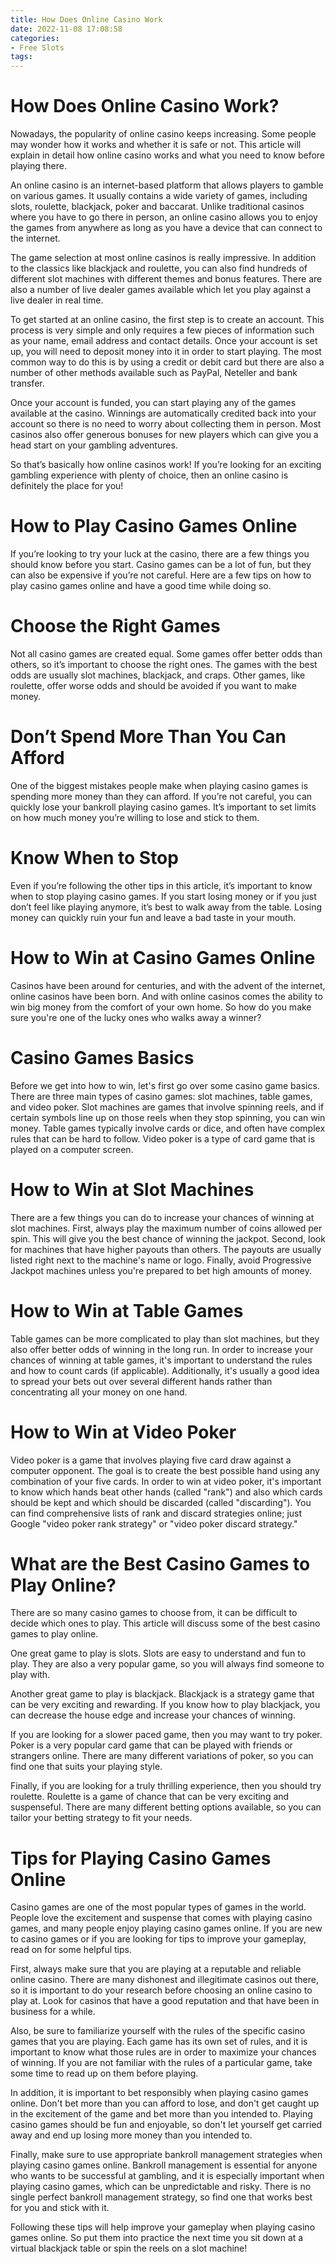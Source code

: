 ```yaml
---
title: How Does Online Casino Work
date: 2022-11-08 17:08:58
categories:
- Free Slots
tags:
---
```



#  How Does Online Casino Work?

Nowadays, the popularity of online casino keeps increasing. Some people may wonder how it works and whether it is safe or not. This article will explain in detail how online casino works and what you need to know before playing there.

An online casino is an internet-based platform that allows players to gamble on various games. It usually contains a wide variety of games, including slots, roulette, blackjack, poker and baccarat. Unlike traditional casinos where you have to go there in person, an online casino allows you to enjoy the games from anywhere as long as you have a device that can connect to the internet.

The game selection at most online casinos is really impressive. In addition to the classics like blackjack and roulette, you can also find hundreds of different slot machines with different themes and bonus features. There are also a number of live dealer games available which let you play against a live dealer in real time.

To get started at an online casino, the first step is to create an account. This process is very simple and only requires a few pieces of information such as your name, email address and contact details. Once your account is set up, you will need to deposit money into it in order to start playing. The most common way to do this is by using a credit or debit card but there are also a number of other methods available such as PayPal, Neteller and bank transfer.

Once your account is funded, you can start playing any of the games available at the casino. Winnings are automatically credited back into your account so there is no need to worry about collecting them in person. Most casinos also offer generous bonuses for new players which can give you a head start on your gambling adventures.

So that’s basically how online casinos work! If you’re looking for an exciting gambling experience with plenty of choice, then an online casino is definitely the place for you!

#  How to Play Casino Games Online

If you’re looking to try your luck at the casino, there are a few things you should know before you start. Casino games can be a lot of fun, but they can also be expensive if you’re not careful. Here are a few tips on how to play casino games online and have a good time while doing so.

# Choose the Right Games

Not all casino games are created equal. Some games offer better odds than others, so it’s important to choose the right ones. The games with the best odds are usually slot machines, blackjack, and craps. Other games, like roulette, offer worse odds and should be avoided if you want to make money.

# Don’t Spend More Than You Can Afford

One of the biggest mistakes people make when playing casino games is spending more money than they can afford. If you’re not careful, you can quickly lose your bankroll playing casino games. It’s important to set limits on how much money you’re willing to lose and stick to them.

# Know When to Stop

Even if you’re following the other tips in this article, it’s important to know when to stop playing casino games. If you start losing money or if you just don’t feel like playing anymore, it’s best to walk away from the table. Losing money can quickly ruin your fun and leave a bad taste in your mouth.

#  How to Win at Casino Games Online

Casinos have been around for centuries, and with the advent of the internet, online casinos have been born. And with online casinos comes the ability to win big money from the comfort of your own home. So how do you make sure you're one of the lucky ones who walks away a winner?

# Casino Games Basics
Before we get into how to win, let's first go over some casino game basics. There are three main types of casino games: slot machines, table games, and video poker. Slot machines are games that involve spinning reels, and if certain symbols line up on those reels when they stop spinning, you can win money. Table games typically involve cards or dice, and often have complex rules that can be hard to follow. Video poker is a type of card game that is played on a computer screen.

# How to Win at Slot Machines
There are a few things you can do to increase your chances of winning at slot machines. First, always play the maximum number of coins allowed per spin. This will give you the best chance of winning the jackpot. Second, look for machines that have higher payouts than others. The payouts are usually listed right next to the machine's name or logo. Finally, avoid Progressive Jackpot machines unless you're prepared to bet high amounts of money.

# How to Win at Table Games
Table games can be more complicated to play than slot machines, but they also offer better odds of winning in the long run. In order to increase your chances of winning at table games, it's important to understand the rules and how to count cards (if applicable). Additionally, it's usually a good idea to spread your bets out over several different hands rather than concentrating all your money on one hand.

# How to Win at Video Poker
Video poker is a game that involves playing five card draw against a computer opponent. The goal is to create the best possible hand using any combination of your five cards. In order to win at video poker, it's important to know which hands beat other hands (called "rank") and also which cards should be kept and which should be discarded (called "discarding"). You can find comprehensive lists of rank and discard strategies online; just Google "video poker rank strategy" or "video poker discard strategy."

#  What are the Best Casino Games to Play Online?

There are so many casino games to choose from, it can be difficult to decide which ones to play. This article will discuss some of the best casino games to play online.

One great game to play is slots. Slots are easy to understand and fun to play. They are also a very popular game, so you will always find someone to play with.

Another great game to play is blackjack. Blackjack is a strategy game that can be very exciting and rewarding. If you know how to play blackjack, you can decrease the house edge and increase your chances of winning.

If you are looking for a slower paced game, then you may want to try poker. Poker is a very popular card game that can be played with friends or strangers online. There are many different variations of poker, so you can find one that suits your playing style.

Finally, if you are looking for a truly thrilling experience, then you should try roulette. Roulette is a game of chance that can be very exciting and suspenseful. There are many different betting options available, so you can tailor your betting strategy to fit your needs.

#  Tips for Playing Casino Games Online

Casino games are one of the most popular types of games in the world. People love the excitement and suspense that comes with playing casino games, and many people enjoy playing casino games online. If you are new to casino games or if you are looking for tips to improve your gameplay, read on for some helpful tips.

First, always make sure that you are playing at a reputable and reliable online casino. There are many dishonest and illegitimate casinos out there, so it is important to do your research before choosing an online casino to play at. Look for casinos that have a good reputation and that have been in business for a while.

Also, be sure to familiarize yourself with the rules of the specific casino games that you are playing. Each game has its own set of rules, and it is important to know what those rules are in order to maximize your chances of winning. If you are not familiar with the rules of a particular game, take some time to read up on them before playing.

In addition, it is important to bet responsibly when playing casino games online. Don't bet more than you can afford to lose, and don't get caught up in the excitement of the game and bet more than you intended to. Playing casino games should be fun and enjoyable, so don't let yourself get carried away and end up losing more money than you intended to.

Finally, make sure to use appropriate bankroll management strategies when playing casino games online. Bankroll management is essential for anyone who wants to be successful at gambling, and it is especially important when playing casino games, which can be unpredictable and risky. There is no single perfect bankroll management strategy, so find one that works best for you and stick with it.

Following these tips will help improve your gameplay when playing casino games online. So put them into practice the next time you sit down at a virtual blackjack table or spin the reels on a slot machine!